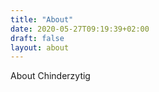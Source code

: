 ```yaml
---
title: "About"
date: 2020-05-27T09:19:39+02:00
draft: false
layout: about
---
```


About Chinderzytig
